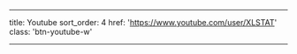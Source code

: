 ---

title: Youtube
sort_order: 4
href: 'https://www.youtube.com/user/XLSTAT'
class: 'btn-youtube-w'

----